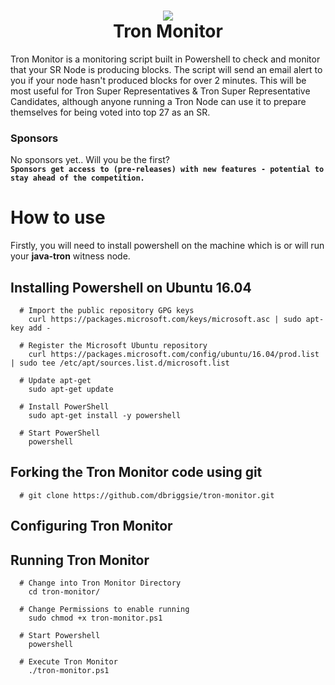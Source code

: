 <h1 align="center">
  <img src="https://github.com/dbriggsie/tron-monitor/blob/master/tron-monitor.png">
  <br/>
  Tron Monitor
</h1>
Tron Monitor is a monitoring script built in Powershell to check and monitor that your SR Node is producing blocks. The script will send an email alert to you if your node hasn't produced blocks for over 2 minutes. This will be most useful for Tron Super Representatives & Tron Super Representative Candidates, although anyone running a Tron Node can use it to prepare themselves for being voted into top 27 as an SR.



  
### Sponsors
No sponsors yet.. Will you be the first? <br/>
**`Sponsors get access to (pre-releases) with new features - potential to stay ahead of the competition.`**
<br/>

# How to use
Firstly, you will need to install powershell on the machine which is or will run your **java-tron** witness node.
   ## Installing Powershell on Ubuntu 16.04
      # Import the public repository GPG keys
        curl https://packages.microsoft.com/keys/microsoft.asc | sudo apt-key add -

      # Register the Microsoft Ubuntu repository
        curl https://packages.microsoft.com/config/ubuntu/16.04/prod.list | sudo tee /etc/apt/sources.list.d/microsoft.list

      # Update apt-get
        sudo apt-get update

      # Install PowerShell
        sudo apt-get install -y powershell

      # Start PowerShell
        powershell
  
## Forking the Tron Monitor code using git
      # git clone https://github.com/dbriggsie/tron-monitor.git
      
## Configuring Tron Monitor

## Running Tron Monitor
      # Change into Tron Monitor Directory
        cd tron-monitor/
        
      # Change Permissions to enable running
        sudo chmod +x tron-monitor.ps1
        
      # Start Powershell
        powershell
        
      # Execute Tron Monitor
        ./tron-monitor.ps1
